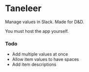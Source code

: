# Taneleer
Manage values in Slack. Made for D&amp;D.

You must host the app yourself.

### Todo
- Add multiple values at once
- Allow item values to have spaces
- Add item descriptions
